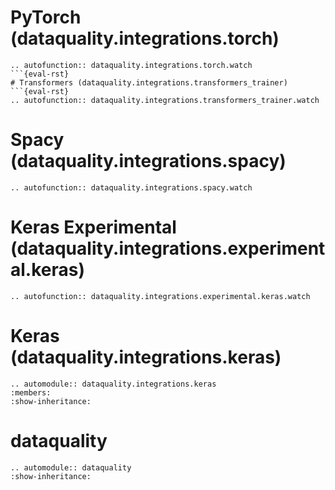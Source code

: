 # PyTorch (dataquality.integrations.torch)

````{eval-rst}
.. autofunction:: dataquality.integrations.torch.watch
```{eval-rst}
# Transformers (dataquality.integrations.transformers_trainer)
```{eval-rst}
.. autofunction:: dataquality.integrations.transformers_trainer.watch
````

# Spacy (dataquality.integrations.spacy)

```{eval-rst}
.. autofunction:: dataquality.integrations.spacy.watch
```

# Keras Experimental (dataquality.integrations.experimental.keras)

```{eval-rst}
.. autofunction:: dataquality.integrations.experimental.keras.watch
```

# Keras (dataquality.integrations.keras)

```{eval-rst}
.. automodule:: dataquality.integrations.keras
:members:
:show-inheritance:
```

# dataquality

```{eval-rst}
.. automodule:: dataquality
:show-inheritance:
```


